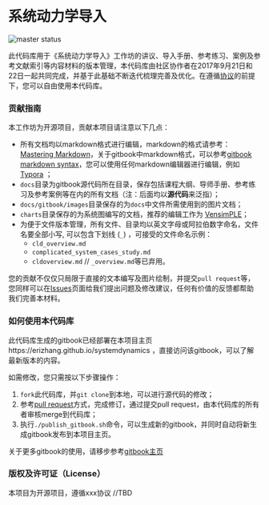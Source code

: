 # 系统动力学导入

![master status](https://travis-ci.org/erizhang/systemdynamics.svg?branch=master)

此代码库用于《系统动力学导入》工作坊的讲议、导入手册、参考练习、案例及参考文献索引等内容材料的版本管理，本代码库由社区协作者在2017年9月21日和22日一起共同完成，并基于此基础不断迭代梳理完善及优化。在遵循[协议](#版权及许可证license "License")的前提下，您可以自由使用本代码库。

### 贡献指南

本工作坊为开源项目，贡献本项目请注意以下几点：

* 所有文档均以markdown格式进行编辑，markdown的格式请参考：[Mastering Markdown](https://guides.github.com/features/mastering-markdown/ "Markdown")，关于gitbook中markdown格式，可以参考[gitbook markdown syntax](https://toolchain.gitbook.com/syntax/markdown.html "gitbook markdown")，您可以使用任何markdown编辑器进行编辑，例如[Typora](https://typora.io/ "typora") ；
* `docs`目录为gitbook源代码所在目录，保存包括课程大纲、导师手册、参考练习及参考案例等在内的所有文档（注：后面均以**源代码**来泛指）；
* `docs/gitbook/images`目录保存的为`docs`中文件所需使用到的图片文档；
* `charts`目录保存的为系统图编写的文档，推荐的编辑工作为 [VensimPLE](https://vensim.com/vensim-personal-learning-edition/ "PLE")；
* 为便于文件版本管理，所有文件、目录均以英文字母或阿拉伯数字命名，文件名要全部小写, 可以包含下划线 (`_`) ，可接受的文件命名示例：
  * `cld_overview.md`
  * `complicated_system_cases_study.md`
  * `cldoverview.md` // `_overview.md`等已弃用。



您的贡献不仅仅只局限于直接的文本编写及图片绘制，并提交`pull request`等，您同样可以在[Issues](https://github.com/erizhang/systemdynamics/issues "open issues")页面给我们提出问题及修改建议，任何有价值的反馈都帮助我们完善本材料。



### 如何使用本代码库

此代码库生成的gitbook已经部署在本项目主页https://erizhang.github.io/systemdynamics ，直接访问该gitbook，可以了解最新版本的内容。

如需修改，您只需按以下步骤操作：

1. `fork`此代码库，并`git clone`到本地，可以进行源代码的修改；
2. 参考[pull request](https://help.github.com/articles/creating-a-pull-request-from-a-fork/ "create pull request from fork")方式，完成修订，通过提交pull request，由本代码库的所有者审核merge到代码库；
3. 执行`./publish_gitbook.sh`命令，可以生成新的gitbook，并同时自动将新生成gitbook发布到本项目主页。


关于更多gitbook的使用，请移步参考[gitbook主页](https://toolchain.gitbook.com/setup.html "setup gitbook")




### 版权及许可证（License）

本项目为开源项目，遵循xxx协议 //TBD